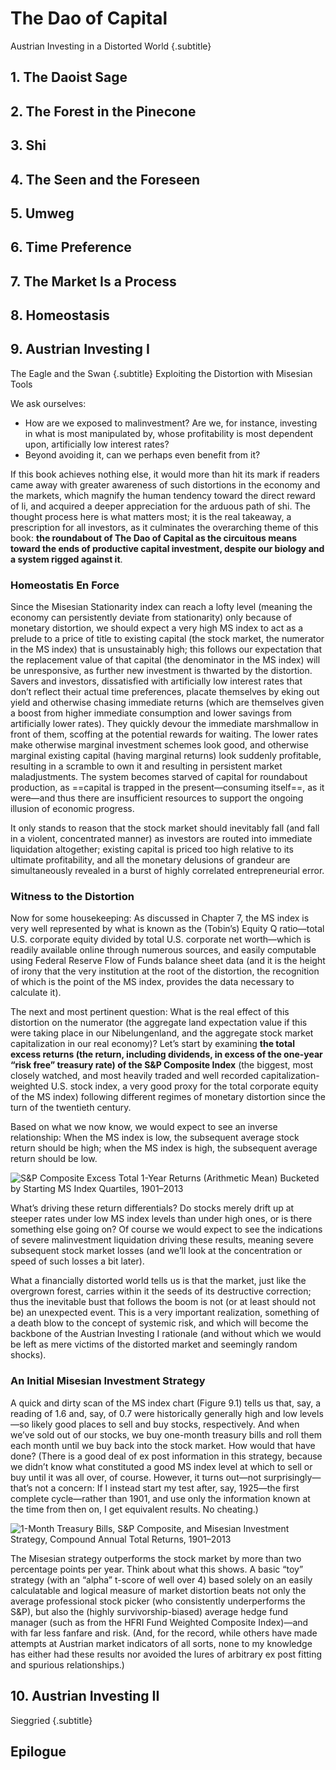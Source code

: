 # The Dao of Capital
Austrian Investing in a Distorted World {.subtitle}

## 1. The Daoist Sage
## 2. The Forest in the Pinecone
## 3. Shi
## 4. The Seen and the Foreseen
## 5. Umweg
## 6. Time Preference
## 7. The Market Is a Process
## 8. Homeostasis
## 9. Austrian Investing I
The Eagle and the Swan {.subtitle}
Exploiting the Distortion with Misesian Tools 

We ask ourselves: 

- How are we exposed to malinvestment? Are we, for instance, investing in what is most manipulated by, whose profitability is most dependent upon, artificially low interest rates? 
- Beyond avoiding it, can we perhaps even benefit from it?

If this book achieves nothing else, it would more than hit its mark if readers came away with greater awareness of such distortions in the economy and the markets, which magnify the human tendency toward the direct reward of li, and acquired a deeper appreciation for the arduous path of shi. The thought process here is what matters most; it is the real takeaway, a prescription for all investors, as it culminates the overarching theme of this book: **the roundabout of The Dao of Capital as the circuitous means toward the ends of productive capital investment, despite our biology and a system rigged against it**.

### Homeostatis En Force

Since the Misesian Stationarity index can reach a lofty level (meaning the economy can persistently deviate from stationarity) only because of monetary distortion, we should expect a very high MS index to act as a prelude to a price of title to existing capital (the stock market, the numerator in the MS index) that is unsustainably high; this follows our expectation that the replacement value of that capital (the denominator in the MS index) will be unresponsive, as further new investment is thwarted by the distortion. Savers and investors, dissatisfied with artificially low interest rates that don’t reflect their actual time preferences, placate themselves by eking out yield and otherwise chasing immediate returns (which are themselves given a boost from higher immediate consumption and lower savings from artificially lower rates). They quickly devour the immediate marshmallow in front of them, scoffing at the potential rewards for waiting. The lower rates make otherwise marginal investment schemes look good, and otherwise marginal existing capital (having marginal returns) look suddenly profitable, resulting in a scramble to own it and resulting in persistent market maladjustments. The system becomes starved of capital for roundabout production, as ==capital is trapped in the present—consuming itself==, as it were—and thus there are insufficient resources to support the ongoing illusion of economic progress.

It only stands to reason that the stock market should inevitably fall (and fall in a violent, concentrated manner) as investors are routed into immediate liquidation altogether; existing capital is priced too high relative to its ultimate profitability, and all the monetary delusions of grandeur are simultaneously revealed in a burst of highly correlated entrepreneurial error.

### Witness to the Distortion

Now for some housekeeping: As discussed in Chapter 7, the MS index is very well represented by what is known as the (Tobin’s) Equity Q ratio—total U.S. corporate equity divided by total U.S. corporate net worth—which is readily available online through numerous sources, and easily computable using Federal Reserve Flow of Funds balance sheet data (and it is the height of irony that the very institution at the root of the distortion, the recognition of which is the point of the MS index, provides the data necessary to calculate it).

The next and most pertinent question: What is the real effect of this distortion on the numerator (the aggregate land expectation value if this were taking place in our Nibelungenland, and the aggregate stock market capitalization in our real economy)? Let’s start by examining **the total excess returns (the return, including dividends, in excess of the one-year “risk free” treasury rate) of the S&P Composite Index** (the biggest, most closely watched, and most heavily traded and well recorded capitalization-weighted U.S. stock index, a very good proxy for the total corporate equity of the MS index) following different regimes of monetary distortion since the turn of the twentieth century.

Based on what we now know, we would expect to see an inverse relationship: When the MS index is low, the subsequent average stock return should be high; when the MS index is high, the subsequent average return should be low. 

![S&P Composite Excess Total 1-Year Returns (Arithmetic Mean) Bucketed by Starting MS Index Quartiles, 1901–2013](https://s3.amazonaws.com/qp-review/dao-capital-9-2.jpg)

What’s driving these return differentials? Do stocks merely drift up at steeper rates under low MS index levels than under high ones, or is there something else going on? Of course we would expect to see the indications of severe malinvestment liquidation driving these results, meaning severe subsequent stock market losses (and we’ll look at the concentration or speed of such losses a bit later).

What a financially distorted world tells us is that the market, just like the overgrown forest, carries within it the seeds of its destructive correction; thus the inevitable bust that follows the boom is not (or at least should not be) an unexpected event. This is a very important realization, something of a death blow to the concept of systemic risk, and which will become the backbone of the Austrian Investing I rationale (and without which we would be left as mere victims of the distorted market and seemingly random shocks).

### An Initial Misesian Investment Strategy

 A quick and dirty scan of the MS index chart (Figure 9.1) tells us that, say, a reading of 1.6 and, say, of 0.7 were historically generally high and low levels—so likely good places to sell and buy stocks, respectively. And when we’ve sold out of our stocks, we buy one-month treasury bills and roll them each month until we buy back into the stock market. How would that have done? (There is a good deal of ex post information in this strategy, because we didn’t know what constituted a good MS index level at which to sell or buy until it was all over, of course. However, it turns out—not surprisingly—that’s not a concern: If I instead start my test after, say, 1925—the first complete cycle—rather than 1901, and use only the information known at the time from then on, I get equivalent results. No cheating.)

 ![1-Month Treasury Bills, S&P Composite, and Misesian Investment Strategy, Compound Annual Total Returns, 1901–2013](https://s3.amazonaws.com/qp-review/dao-capital-9-4.jpg)

 The Misesian strategy outperforms the stock market by more than two percentage points per year. Think about what this shows. A basic “toy” strategy (with an “alpha” t-score of well over 4) based solely on an easily calculatable and logical measure of market distortion beats not only the average professional stock picker (who consistently underperforms the S&P), but also the (highly survivorship-biased) average hedge fund manager (such as from the HFRI Fund Weighted Composite Index)—and with far less fanfare and risk. (And, for the record, while others have made attempts at Austrian market indicators of all sorts, none to my knowledge has either had these results nor avoided the lures of arbitrary ex post fitting and spurious relationships.)

## 10. Austrian Investing II
Sieggried {.subtitle}

## Epilogue
